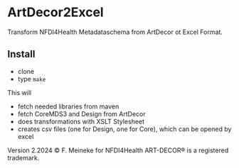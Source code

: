 # ArtDecor2Excel

Transform NFDI4Health Metadataschema from ArtDecor ot Excel Format.

## Install
*  clone
*  type `make`

This will
-	fetch needed libraries from maven
-	fetch CoreMDS3 and Design from ArtDecor
-	does transformations with XSLT Stylesheet 
-	creates csv files (one for Design, one for Core), which can be opened by excel

Version 2.2024 © F. Meineke for NFDI4Health
ART-DECOR® is a registered trademark.
